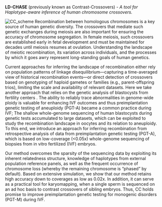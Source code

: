 **LD-CHASE** (previously known as Contrast-Crossovers) - _A tool for Haplotype-aware inference of human chromosome crossovers._

![CC_scheme](https://github.com/scikal/contrast-crossovers/blob/main/illustrations/LD_CHASE.png)
Recombination between homologous chromosomes is a key source of human genetic diversity. The crossovers that mediate such genetic exchanges during meiosis are also important for ensuring the accuracy of chromosome segregation. In female meiosis, such crossovers are established early in fetal development and must be maintained for decades until meiosis resumes at ovulation. Understanding the landscape of meiotic recombination, its variation across individuals, and the processes by which it goes awry represent long-standing goals of human genetics.

Current approaches for inferring the landscape of recombination either rely on population patterns of linkage disequilibrium—capturing a time-averaged view of historical recombination events—or direct detection of crossovers based on genotyping of haploid gametes or families (e.g., parent-offspring trios), limiting the scale and availability of relevant datasets.
Here we take another approach that relies on the genetic analysis of blastocysts from fertility centers . The ability to reliably trace abnormalities in genome-wide ploidy is valuable for enhancing IVF outcomes and thus preimplantation genetic testing of aneuploidy (PGT-A) became a common practice during IVF; The shallow whole-genome sequencing of human blastocysts during genetic tests accumulated to large datasets, which can be exploited to study the recombination landscape in oocytes and its relation to aneuploidy. To this end, we introduce an approach for inferring recombination from retrospective analysis of data from preimplantation genetic testing (PGT-A), which is based on low-coverage (<0.05x) whole-genome sequencing of biopsies from in vitro fertilized (IVF) embryos.

Our method overcomes the sparsity of the sequencing data by exploiting its inherent relatedness structure, knowledge of haplotypes from external population reference panels, as well as the frequent occurrence of chromosome loss (whereby the remaining chromosome is “phased” by default). Based on extensive simulation, we show that our method retains high accuracy down to coverages as low as 0.02x.  In addition, it can serve as a practical tool for karyomapping, when a single sperm is sequenced on an ad hoc basis to contrast crossovers of sibling embryos. Thus, CC holds promise to improve preimplantation genetic testing for monogenic disorders (PGT-M) during IVF.
